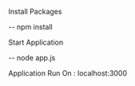 
Install Packages

-- npm install

Start Application

-- node app.js

Application Run On : localhost:3000
